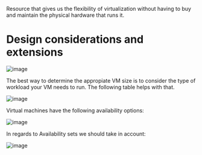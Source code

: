 Resource that gives us the flexibility of virtualization without having to buy and maintain the physical hardware that runs it.

# Design considerations and extensions

![image](https://user-images.githubusercontent.com/12272451/200029328-bc786df9-61c5-4b8a-b4b3-6998b58c33c5.png)

The best way to determine the appropiate VM size is to consider the type of workload your VM needs to run. The following table helps with that.

![image](https://user-images.githubusercontent.com/12272451/200029632-caa71cc9-8609-4779-b31a-615b28df8bfb.png)

Virtual machines have the following availability options:

![image](https://user-images.githubusercontent.com/12272451/200030264-082f393d-c71e-47bb-a675-b934dfb15e49.png)

In regards to Availability sets we should take in account:

![image](https://user-images.githubusercontent.com/12272451/200030536-1fece38a-23f8-459c-9bcd-990a61aef4e7.png)

